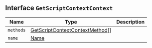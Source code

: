## Interface `GetScriptContextContext`

| Name | Type | Description |
| - | - | - |
| `methods` | [GetScriptContextContextMethod](./GetScriptContextContextMethod.md)[] | &nbsp; |
| `name` | [Name](./Name.md) | &nbsp; |
